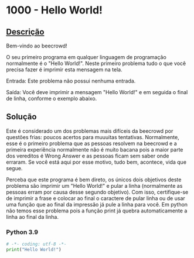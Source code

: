 # 1000 - Hello World!

## [Descrição](https://www.beecrowd.com.br/judge/pt/problems/view/1000)

Bem-vindo ao beecrowd!

O seu primeiro programa em qualquer linguagem de programação normalmente é o "Hello World!". Neste primeiro problema tudo o que você precisa fazer é imprimir esta mensagem na tela.

Entrada:
Este problema não possui nenhuma entrada.

Saída:
Você deve imprimir a mensagem "Hello World!" e em seguida o final de linha, conforme o exemplo abaixo.

## Solução

Este é considerado um dos problemas mais difíceis da beecrowd por questões frias: poucos acertos para muuuitas tentativas. Normalmente, esse é o primeiro problema que as pessoas resolvem na beecrowd e a primeira experiência normalmente não é muito bacana pois a maior parte dos vereditos é Wrong Answer e as pessoas ficam sem saber onde erraram. Se você está aqui por esse motivo, tudo bem, acontece, vida que segue.

Perceba que este programa é bem direto, os únicos dois objetivos deste problema são imprimir um "Hello World!" e pular a linha (normalmente as pessoas erram por causa desse segundo objetivo). Com isso, certifique-se de imprimir a frase e colocar ao final o caractere de pular linha ou de usar uma função que ao final da impressão já pule a linha para você. Em python não temos esse problema pois a função print já quebra automaticamente a linha ao final da linha.

### Python 3.9
```python
# -*- coding: utf-8 -*-
print("Hello World!")
```
